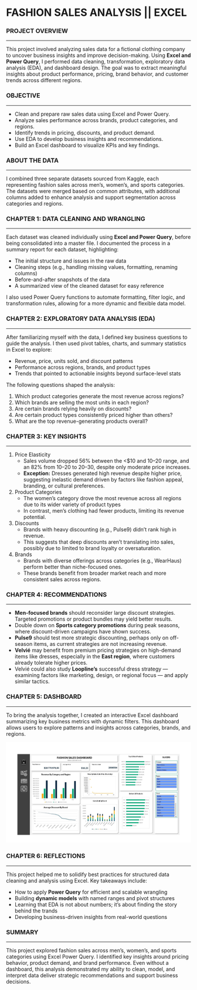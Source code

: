# FASHION SALES ANALYSIS || EXCEL

### PROJECT OVERVIEW

---

This project involved analyzing sales data for a fictional clothing company to uncover business insights and improve decision-making. Using **Excel and Power Query**, I performed data cleaning, transformation, exploratory data analysis (EDA), and dashboard design. The goal was to extract meaningful insights about product performance, pricing, brand behavior, and customer trends across different regions.

### OBJECTIVE

---

- Clean and prepare raw sales data using Excel and Power Query.
- Analyze sales performance across brands, product categories, and regions.
- Identify trends in pricing, discounts, and product demand.
- Use EDA to develop business insights and recommendations.
- Build an Excel dashboard to visualize KPIs and key findings.

### ABOUT THE DATA

---

I combined three separate datasets sourced from Kaggle, each representing fashion sales across men’s, women’s, and sports categories. The datasets were merged based on common attributes, with additional columns added to enhance analysis and support segmentation across categories and regions.

### CHAPTER 1: DATA CLEANING AND WRANGLING

---

Each dataset was cleaned individually using **Excel and Power Query**, before being consolidated into a master file. I documented the process in a summary report for each dataset, highlighting:

- The initial structure and issues in the raw data
- Cleaning steps (e.g., handling missing values, formatting, renaming columns)
- Before-and-after snapshots of the data
- A summarized view of the cleaned dataset for easy reference

I also used Power Query functions to automate formatting, filter logic, and transformation rules, allowing for a more dynamic and flexible data model.

### CHAPTER 2: EXPLORATORY DATA ANALYSIS (EDA)

---

After familiarizing myself with the data, I defined key business questions to guide the analysis. I then used pivot tables, charts, and summary statistics in Excel to explore:

- Revenue, price, units sold, and discount patterns
- Performance across regions, brands, and product types
- Trends that pointed to actionable insights beyond surface-level stats

The following questions shaped the analysis:

1. Which product categories generate the most revenue across regions?
2. Which brands are selling the most units in each region?
3. Are certain brands relying heavily on discounts?
4. Are certain product types consistently priced higher than others?
5. What are the top revenue-generating products overall?

### CHAPTER 3: KEY INSIGHTS

---

1. Price Elasticity
    - Sales volume dropped 56% between the <$10 and $10–$20 range, and an 82% from $10–$20 to $20–$30, despite only moderate price increases.
    - **Exception:** Dresses generated high revenue despite higher price, suggesting inelastic demand driven by factors like fashion appeal, branding, or cultural preferences.
2. Product Categories
    - The women’s category drove the most revenue across all regions due to its wider variety of product types
    - In contrast, men’s clothing had fewer products, limiting its revenue potential.
3. Discounts
    - Brands with heavy discounting (e.g., Pulse9) didn’t rank high in revenue.
    - This suggests that deep discounts aren’t translating into sales, possibly due to limited to brand loyalty or oversaturation.
4. Brands
    - Brands with diverse offerings across categories (e.g., WearHaus) perform better than niche-focused ones.
    - These brands benefit from broader market reach and more consistent sales across regions.

### CHAPTER 4: RECOMMENDATIONS

---

- **Men-focused brands** should reconsider large discount strategies. Targeted promotions or product bundles may yield better results.
- Double down on **Sports category promotions** during peak seasons, where discount-driven campaigns have shown success.
- **Pulse9** should test more strategic discounting, perhaps only on off-season items, as current strategies are not increasing revenue.
- **Velvié** may benefit from premium pricing strategies on high-demand items like dresses, especially in the **East region**, where customers already tolerate higher prices.
- Velvié could also study **Loopline’s** successful dress strategy — examining factors like marketing, design, or regional focus — and apply similar tactics.

### CHAPTER 5: DASHBOARD

---

To bring the analysis together, I created an interactive Excel dashboard summarizing key business metrics with dynamic filters. This dashboard allows users to explore patterns and insights across categories, brands, and regions.

![Project_Dashboard_page-0001.jpg](exploratory_data_analysis/Project_Dashboard_page-0001.jpg)

### CHAPTER 6: REFLECTIONS

---

This project helped me to solidify best practices for structured data cleaning and analysis using Excel. Key takeaways include:

- How to apply **Power Query** for efficient and scalable wrangling
- Building **dynamic models** with named ranges and pivot structures
- Learning that EDA is not about numbers; it’s about finding the story behind the trands
- Developing business-driven insights from real-world questions

### SUMMARY

---

This project explored fashion sales across men’s, women’s, and sports categories using Excel Power Query. I identified key insights around pricing behavior, product demand, and brand performance. Even without a dashboard, this analysis demonstrated my ability to clean, model, and interpret data deliver strategic recommendations and support business decisions.
